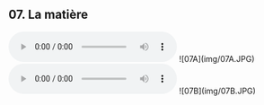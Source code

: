 ## 07. La matière

<!-- <iframe width="560" height="315" src="https://www.youtube.com/embed/" frameborder="0" allow="accelerometer; autoplay; encrypted-media; gyroscope; picture-in-picture" allowfullscreen></iframe> -->

  <audio controls="">
    <source src="sound/07A.ogg"></source>
  </audio>
![07A](img/07A.JPG)

  <audio controls="">
    <source src="sound/07B.ogg"></source>
  </audio>
![07B](img/07B.JPG)